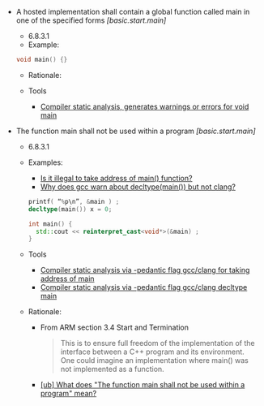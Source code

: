 
- A hosted implementation shall contain a global function called main in one of the specified forms *\[basic.start.main\]*
    - 6.8.3.1
    - Example:

    ```cpp
    void main() {}
    ```
    - Rationale:
    
    - Tools
        - [Compiler static analysis, generates warnings or errors for void main](https://wandbox.org/permlink/9YlvHEA88lS0CbvV)

- The function main shall not be used within a program   *\[basic.start.main\]*
    - 6.8.3.1
    - Examples:
        - [Is it illegal to take address of main() function?](https://stackoverflow.com/q/15525613/1708801)
        - [Why does gcc warn about decltype(main()) but not clang?](https://stackoverflow.com/q/25297257/1708801)
        
        ```cpp
        printf( “%p\n”, &main ) ;
        decltype(main()) x = 0;
        ```
        
        ```cpp
        int main() {
          std::cout << reinterpret_cast<void*>(&main) ;
        }
        ```
        
    - Tools
        - [Compiler static analysis via -pedantic flag gcc/clang for taking address of main](https://wandbox.org/permlink/atm7dJ1LXaVBkCsU)
        - [Compiler static analysis via -pedantic flag gcc/clang decltype main](https://wandbox.org/permlink/WvPFbU4hteDOX4w2)

    - Rationale: 
        - From ARM section 3.4 Start and Termination
            > This is to ensure full freedom of the implementation of the interface between a C++ program and its environment.
            > One could imagine an implementation where main() was not implemented as a function.
        - [\[ub\] What does "The function main shall not be used within a program" mean?](http://www.open-std.org/pipermail/ub/2014-January/000474.html)
    
